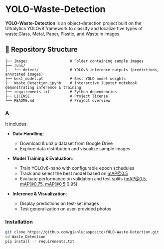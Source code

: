 # YOLO-Waste-Detection

**YOLO-Waste-Detection** is an object-detection project built on the Ultralytics YOLOv8 framework to classify and localize five types of waste,Glass, Metal, Paper, Plastic, and Waste in images. 

## 📂 Repository Structure

```text
├── Image/                   # Folder containing sample images
├── runs/
│   └── detect/              # YOLOv8 inference outputs (predictions, annotated images)
├── best_model.pt            # Best YOLO model weights
├── Waste_Detection.ipynb    # Interactive Jupyter notebook demonstrating inference & training
├── requirements.txt         # Python dependencies
├── LICENSE                  # Project license
└── README.md                # Project overview
```

### A

It includes:

- **Data Handling**:  
  - Download & unzip dataset from Google Drive  
  - Explore data distribution and visualize sample images  

- **Model Training & Evaluation**:  
  - Train YOLOv8-nano with configurable epoch schedules  
  - Track and select the best model based on mAP@0.5  
  - Evaluate performance on validation and test splits (mAP@0.5, mAP@0.75, mAP@0.5:0.95)

- **Inference & Visualization**:  
  - Display predictions on test-set images  
  - Test generalization on user-provided photos  

### Installation

```bash
git clone https://github.com/gianlucasposito/YOLO-Waste-Detection.git    
cd Waste_Detection
pip install -r requirements.txt
